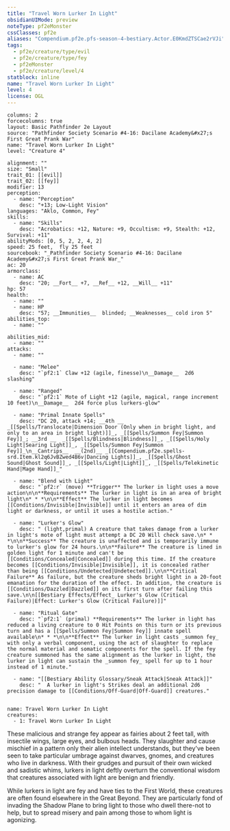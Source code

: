 ```yaml
---
title: "Travel Worn Lurker In Light"
obsidianUIMode: preview
noteType: pf2eMonster
cssClasses: pf2e
aliases: "Compendium.pf2e.pfs-season-4-bestiary.Actor.E0KmdZTSCae2rVJi" 
tags:
  - pf2e/creature/type/evil
  - pf2e/creature/type/fey
  - pf2eMonster
  - pf2e/creature/level/4
statblock: inline
name: "Travel Worn Lurker In Light"
level: 4
license: OGL
---
```


```statblock
columns: 2
forcecolumns: true
layout: Basic Pathfinder 2e Layout
source: "Pathfinder Society Scenario #4-16: Dacilane Academy&#x27;s First Great Prank War"
name: "Travel Worn Lurker In Light"
level: "Creature 4"

alignment: ""
size: "Small"
trait_01: [[evil]]
trait_02: [[fey]]
modifier: 13
perception:
  - name: "Perception"
    desc: "+13; Low-Light Vision"
languages: "Aklo, Common, Fey"
skills:
  - name: "Skills"
    desc: "Acrobatics: +12, Nature: +9, Occultism: +9, Stealth: +12, Survival: +11"
abilityMods: [0, 5, 2, 2, 4, 2]
speed: 25 feet,  fly 25 feet
sourcebook: "_Pathfinder Society Scenario #4-16: Dacilane Academy&#x27;s First Great Prank War_"
ac: 20
armorclass:
  - name: AC
    desc: "20; __Fort__ +7, __Ref__ +12, __Will__ +11"
hp: 57
health:
  - name: ""
  - name: HP
    desc: "57; __Immunities__  blinded; __Weaknesses__ cold iron 5"
abilities_top:
  - name: ""

abilities_mid:
  - name: ""
attacks:
  - name: ""

  - name: "Melee"
    desc: "`pf2:1` Claw +12 (agile, finesse)\n__Damage__  2d6 slashing"

  - name: "Ranged"
    desc: "`pf2:1` Mote of Light +12 (agile, magical, range increment 10 feet)\n__Damage__  2d4 force plus lurkers-glow"

  - name: "Primal Innate Spells"
    desc: "DC 20, attack +14; __4th __  _[[Spells/Translocate|Dimension Door (Only when in bright light, and only to an area in bright light)]]_, _[[Spells/Summon Fey|Summon Fey]]_; __3rd __  _[[Spells/Blindness|Blindness]]_, _[[Spells/Holy Light|Searing Light]]_, _[[Spells/Summon Fey|Summon Fey]]_\n__Cantrips__  __(2nd)__ _[[Compendium.pf2e.spells-srd.Item.kl2q6JvBZwed4B6v|Dancing Lights]]_, _[[Spells/Ghost Sound|Ghost Sound]]_, _[[Spells/Light|Light]]_, _[[Spells/Telekinetic Hand|Mage Hand]]_"

  - name: "Blend with Light"
    desc: "`pf2:r` (move) **Trigger** The lurker in light uses a move action\n\n**Requirements** The lurker in light is in an area of bright light\n* * *\n\n**Effect** The lurker in light becomes [[Conditions/Invisible|Invisible]] until it enters an area of dim light or darkness, or until it uses a hostile action."

  - name: "Lurker's Glow"
    desc: " (light,primal) A creature that takes damage from a lurker in light's mote of light must attempt a DC 20 Will check save.\n* * *\n\n**Success** The creature is unaffected and is temporarily immune to lurker's glow for 24 hours.\n\n**Failure** The creature is lined in golden light for 1 minute and can't be [[Conditions/Concealed|Concealed]] during this time. If the creature becomes [[Conditions/Invisible|Invisible]], it is concealed rather than being [[Conditions/Undetected|Undetected]].\n\n**Critical Failure** As failure, but the creature sheds bright light in a 20-foot emanation for the duration of the effect. In addition, the creature is [[Conditions/Dazzled|Dazzled]] on its first turn after failing this save.\n\n[[Bestiary Effects/Effect_ Lurker's Glow (Critical Failure)|Effect: Lurker's Glow (Critical Failure)]]"

  - name: "Ritual Gate"
    desc: "`pf2:1` (primal) **Requirements** The lurker in light has reduced a living creature to 0 Hit Points on this turn or its previous turn and has a [[Spells/Summon Fey|Summon Fey]] innate spell available\n* * *\n\n**Effect** The lurker in light casts _summon fey_ with only a verbal component, using the act of slaughter to replace the normal material and somatic components for the spell. If the fey creature summoned has the same alignment as the lurker in light, the lurker in light can sustain the _summon fey_ spell for up to 1 hour instead of 1 minute."

  - name: "[[Bestiary Ability Glossary/Sneak Attack|Sneak Attack]]"
    desc: "  A lurker in light's Strikes deal an additional 2d6 precision damage to [[Conditions/Off-Guard|Off-Guard]] creatures."
 
```

```encounter-table
name: Travel Worn Lurker In Light
creatures:
  - 1: Travel Worn Lurker In Light
```



These malicious and strange fey appear as fairies about 2 feet tall, with insectile wings, large eyes, and bulbous heads. They slaughter and cause mischief in a pattern only their alien intellect understands, but they've been seen to take particular umbrage against dwarves, gnomes, and creatures who live in darkness. With their grudges and pursuit of their own wicked and sadistic whims, lurkers in light deftly overturn the conventional wisdom that creatures associated with light are benign and friendly.

While lurkers in light are fey and have ties to the First World, these creatures are often found elsewhere in the Great Beyond. They are particularly fond of invading the Shadow Plane to bring light to those who dwell there-not to help, but to spread misery and pain among those to whom light is agonizing.
